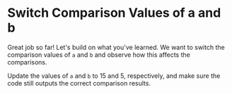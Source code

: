 # Switch Comparison Values of a and b

Great job so far! Let's build on what you've learned. We want to switch the comparison values of `a` and `b` and observe how this affects the comparisons.

Update the values of `a` and `b` to 15 and 5, respectively, and make sure the code still outputs the correct comparison results.
